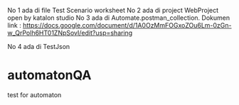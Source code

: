 No 1 ada di file Test Scenario worksheet
No 2 ada di project WebProject open by katalon studio
No 3 ada di Automate.postman_collection. 
Dokumen link : https://docs.google.com/document/d/1A0OzMmFOGxoZOu6Lm-0zGn-w_QrPolh6HT01ZNpSovI/edit?usp=sharing

No 4 ada di TestJson

# automatonQA
test for automaton
